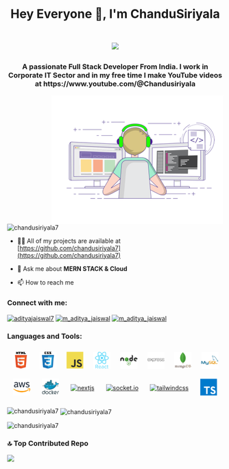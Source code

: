 <h1 align="center" id="animated-heading">Hey Everyone 👋, I'm ChanduSiriyala</h1>
<h1 align="center">
<img src="https://readme-typing-svg.herokuapp.com/?
font-Righteous&size=35&center=true&vCenter=true&width=500&height=70&duration=4000&lines-Hi+There!+;+I'm+Chandu+Siriyala!;">
 </h1>

<h3 align="center">A passionate Full Stack Developer  From India. I work in Corporate IT Sector and in my free time I make YouTube videos at https://www.youtube.com/@Chandusiriyala</h3>
<img align="right" alt="Coding" width="400" src="https://raw.githubusercontent.com/devSouvik/devSouvik/master/gif3.gif">

<p align="left"> <img src="https://komarev.com/ghpvc/?username=chandusiriyala7&label=Profile%20views&color=0e75b6&style=flat" alt="chandusiriyala7" /> </p>

- 👨‍💻 All of my projects are available at [https://github.com/chandusiriyala7](https://github.com/chandusiriyala7)

- 💬 Ask me about **MERN STACK & Cloud**

- 📫 How to reach me 


<h3 align="left">Connect with me:</h3>
<p align="left">
<a href="https://linkedin.com/in/chandusiriyala7" target="blank"><img align="center" src="https://raw.githubusercontent.com/rahuldkjain/github-profile-readme-generator/master/src/images/icons/Social/linked-in-alt.svg" alt="adityajaiswal7" height="30" width="40" /></a>
<a href="https://instagram.com/chandusiriyala" target="blank"><img align="center" src="https://raw.githubusercontent.com/rahuldkjain/github-profile-readme-generator/master/src/images/icons/Social/instagram.svg" alt="m_aditya_jaiswal" height="30" width="40" /></a>
<a href="https://www.youtube.com/channel/chandusiriyala" target="blank"><img align="center" src="https://raw.githubusercontent.com/rahuldkjain/github-profile-readme-generator/master/src/images/icons/Social/youtube.svg" alt="m_aditya_jaiswal" height="30" width="40" /></a>
  
</p>

<h3 align="left">Languages and Tools:</h3>
<p align="left" style="display: flex; flex-wrap: wrap; justify-content: space-between; align-items: center; width: 100%;"> 
  <a href="https://www.w3.org/html/" target="_blank" rel="noreferrer" style="flex: 1 1 auto; text-align: center; margin: 10px;">
    <img src="https://raw.githubusercontent.com/devicons/devicon/master/icons/html5/html5-original-wordmark.svg" alt="html5" width="40" height="40"/> 
  </a> 
  <a href="https://www.w3schools.com/css/" target="_blank" rel="noreferrer" style="flex: 1 1 auto; text-align: center; margin: 10px;">
    <img src="https://raw.githubusercontent.com/devicons/devicon/master/icons/css3/css3-original-wordmark.svg" alt="css3" width="40" height="40"/> 
  </a> 
  <a href="https://www.javascript.com/" target="_blank" rel="noreferrer" style="flex: 1 1 auto; text-align: center; margin: 10px;">
    <img src="https://raw.githubusercontent.com/devicons/devicon/master/icons/javascript/javascript-original.svg" alt="javascript" width="40" height="40"/> 
  </a> 
  <a href="https://reactjs.org/" target="_blank" rel="noreferrer" style="flex: 1 1 auto; text-align: center; margin: 10px;">
    <img src="https://raw.githubusercontent.com/devicons/devicon/master/icons/react/react-original-wordmark.svg" alt="react" width="40" height="40"/> 
  </a> 
  <a href="https://nodejs.org/en/" target="_blank" rel="noreferrer" style="flex: 1 1 auto; text-align: center; margin: 10px;">
    <img src="https://raw.githubusercontent.com/devicons/devicon/master/icons/nodejs/nodejs-original-wordmark.svg" alt="nodejs" width="40" height="40"/> 
  </a> 
  <a href="https://expressjs.com/" target="_blank" rel="noreferrer" style="flex: 1 1 auto; text-align: center; margin: 10px;">
    <img src="https://raw.githubusercontent.com/devicons/devicon/master/icons/express/express-original-wordmark.svg" alt="expressjs" width="40" height="40"/> 
  </a> 
  <a href="https://www.mongodb.com/" target="_blank" rel="noreferrer" style="flex: 1 1 auto; text-align: center; margin: 10px;">
    <img src="https://raw.githubusercontent.com/devicons/devicon/master/icons/mongodb/mongodb-original-wordmark.svg" alt="mongodb" width="40" height="40"/> 
  </a> 
  <a href="https://www.mysql.com/" target="_blank" rel="noreferrer" style="flex: 1 1 auto; text-align: center; margin: 10px;">
    <img src="https://raw.githubusercontent.com/devicons/devicon/master/icons/mysql/mysql-original-wordmark.svg" alt="mysql" width="40" height="40"/> 
  </a> 
  <a href="https://aws.amazon.com/" target="_blank" rel="noreferrer" style="flex: 1 1 auto; text-align: center; margin: 10px;">
    <img src="https://raw.githubusercontent.com/devicons/devicon/master/icons/amazonwebservices/amazonwebservices-original-wordmark.svg" alt="aws" width="40" height="40"/> 
  </a> 
  <a href="https://www.docker.com/" target="_blank" rel="noreferrer" style="flex: 1 1 auto; text-align: center; margin: 10px;">
    <img src="https://raw.githubusercontent.com/devicons/devicon/master/icons/docker/docker-original-wordmark.svg" alt="docker" width="40" height="40"/> 
  </a> 
  <a href="https://nextjs.org/" target="_blank" rel="noreferrer" style="flex: 1 1 auto; text-align: center; margin: 10px;">
    <img src="https://upload.wikimedia.org/wikipedia/commons/8/8e/Nextjs-logo.svg" alt="nextjs" width="40" height="40"/> 
  </a> 
  <a href="https://socket.io/" target="_blank" rel="noreferrer" style="flex: 1 1 auto; text-align: center; margin: 10px;">
    <img src="https://upload.wikimedia.org/wikipedia/commons/9/96/Socket-io.svg" alt="socket.io" width="40" height="40"/> 
  </a> 
  <a href="https://tailwindcss.com/" target="_blank" rel="noreferrer" style="flex: 1 1 auto; text-align: center; margin: 10px;">
    <img src="https://www.vectorlogo.zone/logos/tailwindcss/tailwindcss-icon.svg" alt="tailwindcss" width="40" height="40"/> 
  </a> 
  <a href="https://www.typescriptlang.org/" target="_blank" rel="noreferrer" style="flex: 1 1 auto; text-align: center; margin: 10px;">
    <img src="https://raw.githubusercontent.com/devicons/devicon/master/icons/typescript/typescript-original.svg" alt="typescript" width="40" height="40"/> 
  </a> 
</p>



<p><img align="left" src="https://github-readme-stats.vercel.app/api/top-langs?username=chandusiriyala7&show_icons=true&locale=en&layout=compact" alt="chandusiriyala7" /></p>

<p>&nbsp;<img align="center" src="https://github-readme-stats.vercel.app/api?username=chandusiriyala7&show_icons=true&locale=en" alt="chandusiriyala7" /></p>

<p><img align="center" src="https://github-readme-streak-stats.herokuapp.com/?user=chandusiriyala7&" alt="chandusiriyala7" /></p>

### 🔝 Top Contributed Repo
![](https://github-contributor-stats.vercel.app/api?username=chandusiriyala7&limit=5&theme=flat&combine_all_yearly_contributions=true)
